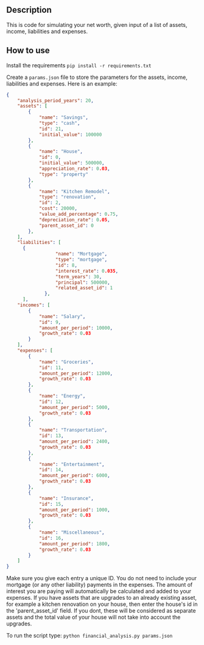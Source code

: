## Description
This is code for simulating your net worth, given input of a list of assets, income, liabilities and expenses.

## How to use
Install the requirements
`pip install -r requirements.txt`

Create a `params.json` file to store the parameters for the assets, income, liabilities and expenses.
Here is an example:
```json
{
    "analysis_period_years": 20,
    "assets": [
        {
            "name": "Savings",
            "type": "cash",
            "id": 21,
            "initial_value": 100000
        },
        {
            "name": "House",
            "id": 0,
            "initial_value": 500000,
            "appreciation_rate": 0.03,
            "type": "property"
        },
        {
            "name": "Kitchen Remodel",
            "type": "renovation",
            "id": 2,
            "cost": 20000,
            "value_add_percentage": 0.75,
            "depreciation_rate": 0.05,
            "parent_asset_id": 0
        },
    ],
    "liabilities": [
      {
                  "name": "Mortgage",
                  "type": "mortgage",
                  "id": 8,
                  "interest_rate": 0.035,
                  "term_years": 30,
                  "principal": 500000,
                  "related_asset_id": 1
              },
      ],
    "incomes": [
        {
            "name": "Salary",
            "id": 9,
            "amount_per_period": 10000,
            "growth_rate": 0.03
        }
    ],
    "expenses": [
        {
            "name": "Groceries",
            "id": 11,
            "amount_per_period": 12000,
            "growth_rate": 0.03
        },
        {
            "name": "Energy",
            "id": 12,
            "amount_per_period": 5000,
            "growth_rate": 0.03
        },
        {
            "name": "Transportation",
            "id": 13,
            "amount_per_period": 2400,
            "growth_rate": 0.03
        },
        {
            "name": "Entertainment",
            "id": 14,
            "amount_per_period": 6000,
            "growth_rate": 0.03
        },
        {
            "name": "Insurance",
            "id": 15,
            "amount_per_period": 1000,
            "growth_rate": 0.03
        },
        {
            "name": "Miscellaneous",
            "id": 16,
            "amount_per_period": 1800,
            "growth_rate": 0.03
        }
    ]
}
```

Make sure you give each entry a unique ID. You do not need to include your mortgage (or any other liability) payments in the expenses. The amount of interest you are paying will automatically be calculated and added to your expenses.
If you have assets that are upgrades to an already existing asset, for example a kitchen renovation on your house, then enter the house's id in the 'parent_asset_id' field. If you dont, these will be considered as separate assets and the total value of your house will not take into account the upgrades.

To run the script type:
`python financial_analysis.py params.json`

